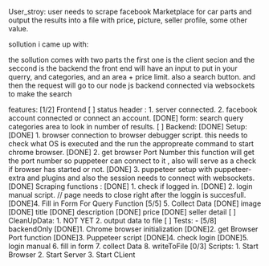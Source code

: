 User_stroy: 
user needs to scrape facebook Marketplace for car parts and output the results into a file with price, picture, seller profile, some other value. 

sollution i came up with: 

the sollution comes with two parts the first one is the client secion and the seccond is the backend 
the front end will have an input to put in your querry, and categories, and an area + price limit.  also a search button.
and then the request will go to our node js backend connected via websockets to make the search 


features: 
   [1/2] Frontend 
        [ ] status header : 
            1. server connected.
            2. facebook account connected or connect an account. 
        [DONE] form: 
            search query 
            categories 
            area to look in 
            number of results.
   [ ] Backend: 
        [DONE] Setup:
            [DONE] 1. browser connection to browser debugger script.
                this needs to check what OS is executed and the run the appropreate command to start chrome browser. 
            [DONE] 2. get browser Port Number 
                this function will get the port number so puppeteer can connect to it , also will serve as a check if browser has started or not. 
            [DONE] 3. puppeteer setup with puppeteer-extra and plugins and also the session needs to connect with websockets.
        [DONE] Scraping functions : 
            [DONE] 1. check if logged in.
            [DONE] 2. login manual script. 
                // page needs to close right after the loggin is succesfull.
            [DONE]4. Fill in Form For Query Function 
            [5/5] 5. Collect Data
                [DONE] image 
                [DONE] title 
                [DONE] description
                [DONE] price
                [DONE] seller detail
        [ ] CleanUpData:
            1. NOT YET 
            2. output data to file
        [ ] Tests: 
        - [5/8] backendOnly
            [DONE]1. Chrome browser initialization
            [DONE]2. get Browser Port function 
            [DONE]3. Puppeteer script
            [DONE]4. check login 
            [DONE]5. login manual 
            6. fill in form
            7. collect Data
            8. writeToFile 
    [0/3] Scripts: 
            1. Start Browser 
            2. Start Server 
            3. Start CLient
